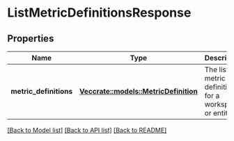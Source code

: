 # ListMetricDefinitionsResponse

## Properties

Name | Type | Description | Notes
------------ | ------------- | ------------- | -------------
**metric_definitions** | [**Vec<crate::models::MetricDefinition>**](MetricDefinition.md) | The list of metric definitions for a workspace or entity | 

[[Back to Model list]](../README.md#documentation-for-models) [[Back to API list]](../README.md#documentation-for-api-endpoints) [[Back to README]](../README.md)


